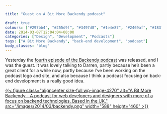 ```yaml
---

title: "Guest on A Bit More Backendy podcast" 

draft: true
colours: ["#297bb4", "#255d9f", "#3497d8", "#1e4e87", "#2469af", "#183f6d", "#2988c7"]
date: 2014-03-07T12:04:04+00:00
categories: ["Design", "Development", "Podcasts"]
tags: ["A Bit More Backendy", "back-end development", "podcast"]
body_classes: "blog"
---
```


Yesterday the [fourth episode of the Backendy podcast](http://backendy.com/2014/03/4-laura-kalbag/) was released, and I was the guest. It was lovely talking to Darren, partly because he’s been a great client for a while now, partly because I’ve been working on the podcast logo and site, and also because I think a podcast focusing on back-end development is a really good idea.

[{{< figure class="aligncenter size-full wp-image-4270" alt="A Bit More Backendy - A podcast for web developers and designers with more of a focus on backend technologies. Based in the UK." src="/images/2014/03/backendy.png" width="588" height="460" >}}](http://backendy.com)

	